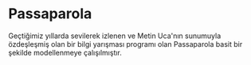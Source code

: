 # Passaparola
Geçtiğimiz yıllarda sevilerek izlenen ve Metin Uca'nın sunumuyla özdeşleşmiş olan bir bilgi yarışması programı olan Passaparola basit bir şekilde modellenmeye çalışılmıştır.